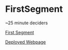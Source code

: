 # FirstSegment

~25 minute deciders

[First Segment](https://www.youtube.com/@FirstSegment)

[Deployed Webpage](https://lucasculhaci.github.io/FirstSegment/)
